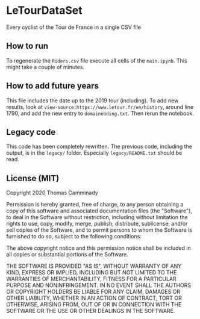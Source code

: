 # LeTourDataSet
Every cyclist of the Tour de France in a single CSV file


## How to run
To regenerate the `Riders.csv` file execute all cells of the `main.ipynb`. This might take a couple of minutes. 

## How to add future years
This file includes the date up to the 2019 tour (including). 
To add new results, look at `view-source:https://www.letour.fr/en/history`, around line 1790,
and add the new entry to `domainending.txt`. Then rerun the notebook.

## Legacy code
This code has been completely rewritten. The previous code, including the output, is in the `legacy/` folder. Especially `legacy/README.txt` should be read. 


## License (MIT)
Copyright 2020 Thomas Camminady 

Permission is hereby granted, free of charge, to any person obtaining a copy of this software and associated documentation files (the "Software"), to deal in the Software without restriction, including without limitation the rights to use, copy, modify, merge, publish, distribute, sublicense, and/or sell copies of the Software, and to permit persons to whom the Software is furnished to do so, subject to the following conditions:

The above copyright notice and this permission notice shall be included in all copies or substantial portions of the Software.

THE SOFTWARE IS PROVIDED "AS IS", WITHOUT WARRANTY OF ANY KIND, EXPRESS OR IMPLIED, INCLUDING BUT NOT LIMITED TO THE WARRANTIES OF MERCHANTABILITY, FITNESS FOR A PARTICULAR PURPOSE AND NONINFRINGEMENT. IN NO EVENT SHALL THE AUTHORS OR COPYRIGHT HOLDERS BE LIABLE FOR ANY CLAIM, DAMAGES OR OTHER LIABILITY, WHETHER IN AN ACTION OF CONTRACT, TORT OR OTHERWISE, ARISING FROM, OUT OF OR IN CONNECTION WITH THE SOFTWARE OR THE USE OR OTHER DEALINGS IN THE SOFTWARE.
